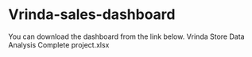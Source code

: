 # Vrinda-sales-dashboard
You can download the dashboard from the link below.
Vrinda Store Data Analysis Complete project.xlsx
